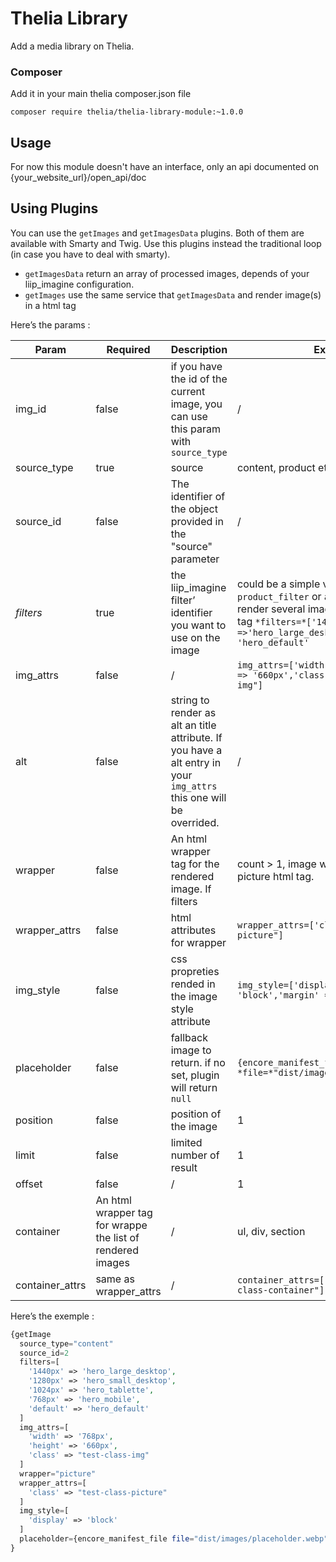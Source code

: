 # Thelia Library

Add a media library on Thelia.

### Composer

Add it in your main thelia composer.json file

```
composer require thelia/thelia-library-module:~1.0.0
```

## Usage

For now this module doesn't have an interface, only an api documented on {your_website_url}/open_api/doc


## **Using Plugins**

You can use the `getImages` and `getImagesData`  plugins. Both of them are available with Smarty and Twig. Use this plugins instead the traditional loop (in case you have to deal with smarty).

- `getImagesData` return an array of processed images, depends of your liip_imagine configuration.
- `getImages` use the same service that `getImagesData`  and render image(s) in a html tag

Here’s the params :

| Param | Required | Description | Exemple |
| --- | --- | --- | --- |
| img_id | false | if you have the id of the current image, you can use this param with `source_type` | / |
| source_type | true | source  | content, product etc. |
| source_id | false | The identifier of the object provided in the "source" parameter | / |
| *filters* | true | the liip_imagine filter’ identifier you want to use on the image  | could be a simple value like `product_filter`  or a array, if you want to render several images in a picture html tag `*filters=*['1440px' =>'hero_large_desktop', 'default' => 'hero_default'` |
| img_attrs | false | / | `img_attrs=['width' => '768px','height' => '660px','class' => "test-class-img"]` |
| alt | false | string to render as alt an title attribute. If you have a alt entry in your `img_attrs` this one will be overrided. | / |
| wrapper | false | An html wrapper tag for the rendered image. If filters|count > 1, image will be wrapped by a picture html tag. | “picture” or “figure” or “div” ex. |
| wrapper_attrs | false | html attributes for wrapper | `wrapper_attrs=['class' => "test-class-picture"]` |
| img_style | false | css propreties rended in the image style attribute | `img_style=['display' => 'block','margin' => '10px']` |
| placeholder | false | fallback image to return. if no set, plugin will return `null`  | `{encore_manifest_file *file=*"dist/images/placeholder.webp"}` |
| position | false | position of the image | 1 |
| limit | false | limited number of result | 1 |
| offset | false | / | 1 |
| container | An html wrapper tag for wrappe the list of rendered images | / | ul, div, section |
| container_attrs | same as wrapper_attrs | / | `container_attrs=['class' => "test-class-container"]` |


Here’s the exemple :

```php
{getImage
  source_type="content"
  source_id=2
  filters=[
    '1440px' => 'hero_large_desktop',
    '1280px' => 'hero_small_desktop',
    '1024px' => 'hero_tablette',
    '768px' => 'hero_mobile',
    'default' => 'hero_default'
  ]
  img_attrs=[
    'width' => '768px',
    'height' => '660px',
    'class' => "test-class-img"
  ]
  wrapper="picture"
  wrapper_attrs=[
    'class' => "test-class-picture"
  ]
  img_style=[
    'display' => 'block'
  ]
  placeholder={encore_manifest_file file="dist/images/placeholder.webp"}
}
```